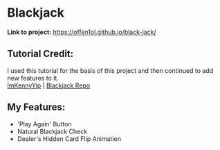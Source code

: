 # Blackjack
**Link to project:** https://offen1ol.github.io/black-jack/ 

## Tutorial Credit: 
I used this tutorial for the basis of this project and then continued to add new features to it.\
[ImKennyYip](https://github.com/ImKennyYip) | [Blackjack Repo](https://github.com/ImKennyYip/black-jack)

## My Features:
- 'Play Again' Button
- Natural Blackjack Check
- Dealer's Hidden Card Flip Animation